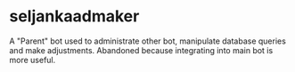# seljankaadmaker

A "Parent" bot used to administrate other bot, manipulate database queries and make adjustments. Abandoned because integrating into main bot is more useful.
